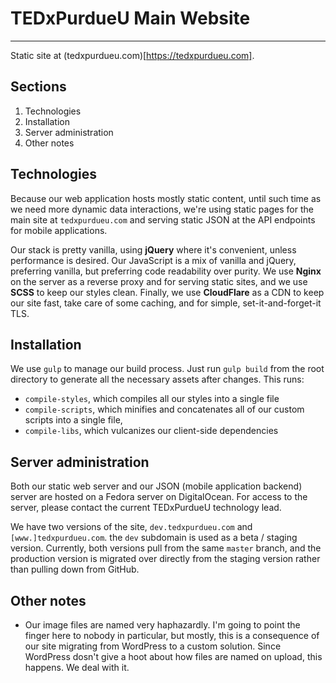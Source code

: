 # TEDxPurdueU Main Website
---
Static site at (tedxpurdueu.com)[https://tedxpurdueu.com].

## Sections
1. Technologies
2. Installation
3. Server administration
10. Other notes

## Technologies

Because our web application hosts mostly static content, until such time as we need more dynamic data interactions, we're using static pages for the main site at `tedxpurdueu.com` and serving static JSON at the API endpoints for mobile applications.

Our stack is pretty vanilla, using __jQuery__ where it's convenient, unless performance is desired. Our JavaScript is a mix of vanilla and jQuery, preferring vanilla, but preferring code readability over purity. We use __Nginx__ on the server as a reverse proxy and for serving static sites, and we use __SCSS__ to keep our styles clean. Finally, we use __CloudFlare__ as a CDN to keep our site fast, take care of some caching, and for simple, set-it-and-forget-it TLS.

## Installation

We use `gulp` to manage our build process. Just run `gulp build` from the root directory to generate all the necessary assets after changes. This runs:
- `compile-styles`, which compiles all our styles into a single file
- `compile-scripts`, which minifies and concatenates all of our custom scripts into a single file,
- `compile-libs`, which vulcanizes our client-side dependencies

## Server administration

Both our static web server and our JSON (mobile application backend) server are hosted on a Fedora server on DigitalOcean. For access to the server, please contact the current TEDxPurdueU technology lead.

We have two versions of the site, `dev.tedxpurdueu.com` and `[www.]tedxpurdueu.com`. the `dev` subdomain is used as a beta / staging version. Currently, both versions pull from the same `master` branch, and the production version is migrated over directly from the staging version rather than pulling down from GitHub.

## Other notes

- Our image files are named very haphazardly. I'm going to point the finger here to nobody in particular, but mostly, this is a consequence of our site migrating from WordPress to a custom solution. Since WordPress dosn't give a hoot about how files are named on upload, this happens. We deal with it. 
